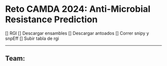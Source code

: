# Reto CAMDA 2024: Anti-Microbial Resistance Prediction

[] RGI 
[] Descargar ensambles
[] Descargar antoados
[] Correr snipy y snpEff
[] Subir tabla de rgi


-----

Team: 
- 

